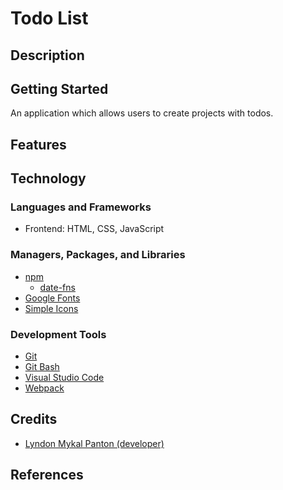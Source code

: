 # Todo List

## Description

## Getting Started

An application which allows users to create projects with todos.

## Features

## Technology

### Languages and Frameworks

- Frontend: HTML, CSS, JavaScript

### Managers, Packages, and Libraries

- [npm](https://www.npmjs.com/)
    - [date-fns](https://www.npmjs.com/package/date-fns)
- [Google Fonts](https://fonts.google.com)
- [Simple Icons](https://simpleicons.org/)

### Development Tools

- [Git](https://git-scm.com/doc)
- [Git Bash](https://git-scm.com/downloads)
- [Visual Studio Code](https://code.visualstudio.com/)
- [Webpack](https://webpack.js.org/)

## Credits

- [Lyndon Mykal Panton (developer)](https://github.com/lyndonpanton)

## References
